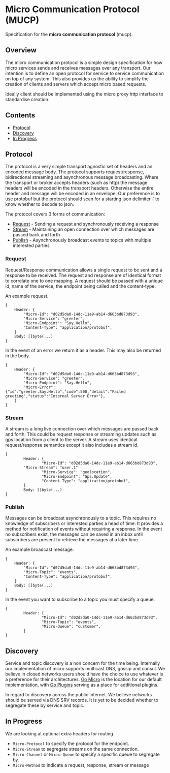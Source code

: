 # Micro Communication Protocol (MUCP)

Specification for the **micro communication protocol** (mucp). 

## Overview

The micro communication protocol is a simple design specification for how micro services sends and receives messages over any transport. 
Our intention is to define an open protocol for service to service communication on top of any system. This also provides us the ability 
to simplify the creation of clients and servers which accept micro based requests. 

Ideally client should be implemented using the micro proxy http interface to standardise creation.

## Contents

- [Protocol](#protocol)
- [Discovery](#discovery)
- [In Progress](#in-progress)

## Protocol

The protocol is a very simple transport agnostic set of headers and an encoded message body. The protocol supports request/response, 
bidirectional streaming and asynchronous message broadcasting. Where the transport or broker accepts headers (such as http) the message headers 
will be encoded in the transport headers. Otherwise the entire header and message will be encoded in an envelope. Our preference is to use protobuf 
but the protocol should scan for a starting json delimiter `{` to know whether to decode to json.

The protocol covers 3 forms of communication: 

- [Request](#request) - Sending a request and synchronously receiving a response
- [Stream](#stream) - Maintaining an open connection over which messages are passed back and forth
- [Publish](#publish) - Asynchronously broadcast events to topics with multiple interested parties

### Request

Request/Response communication allows a single request to be sent and a response to be received. The request and response 
are of identical format to correlate one to one mapping. A request should be passed with a unique id, name of the service, 
the endpoint being called and the content-type. 

An example request.

```
{
	Header: {
		"Micro-Id": "d02d5da0-14dc-11e9-ab14-d663bd873d93",
		"Micro-Service": "greeter",
		"Micro-Endpoint": "Say.Hello",
		"Content-Type": "application/protobuf",
	}
	Body: []byte(...)
}
```

In the event of an error we return it as a header. This may also be returned in the body.

```
{
	Header: {
		"Micro-Id": "d02d5da0-14dc-11e9-ab14-d663bd873d93",
		"Micro-Service": "greeter",
		"Micro-Endpoint": "Say.Hello",
		"Micro-Error": {"id":"greeter.Say.Hello","code":500,"detail":"Failed greeting","status":"Internal Server Error"},
	}
}
```

### Stream

A stream is a long live connection over which messages are passed back and forth. This could be request response or streaming updates 
such as gps location from a client to the server. A stream uses identical request/response semantics except it also includes a 
stream id.

```
{
        Header: {
                "Micro-Id": "d02d5da0-14dc-11e9-ab14-d663bd873d93",
		"Micro-Stream": "user.1"
                "Micro-Service": "geolocation",
                "Micro-Endpoint": "Gps.Update",
                "Content-Type": "application/protobuf",
        }
        Body: []byte(...)
}
```

### Publish

Messages can be broadcast asynchronously to a topic. This requires no knowledge of subscribers or interested parties a head of time. 
It provides a method for notification of events without requiring a response. In the event no subscribers exist, the messages 
can be saved in an inbox until subscribers are present to retrieve the messages at a later time.

An example broadcast message.

```
{
	Header: {
		"Micro-Id": "d02d5da0-14dc-11e9-ab14-d663bd873d93",
		"Micro-Topic": "events",
		"Content-Type": "application/protobuf",
	}
	Body: []byte(...)
}
```

In the event you want to subscribe to a topic you must specify a queue.

```
{
        Header: {
                "Micro-Id": "d02d5da0-14dc-11e9-ab14-d663bd873d93",
                "Micro-Topic": "events",
                "Micro-Queue": "customer",
        }
}
```

## Discovery

Service and topic discovery is a non concern for the time being. Internally our implementation of micro supports multicast DNS, gossip and consul. We believe 
in closed networks users should have the choice to use whatever is a preference for their architectures. [Go Micro](https://github.com/micro/go-micro) is 
the location for our default implementation, with [Go Plugins](https://github.com/micro/go-plugins) serving as a place for additional plugins.

In regard to discovery across the public internet. We believe networks should be served via DNS SRV records. It is yet to be decided whether to segregate 
these by service and topic.

## In Progress

We are looking at optional extra headers for routing

- `Micro-Protocol` to specify the protocol for the endpoint. 
- `Micro-Stream` to segregate streams on the same connection.
- `Micro-Channel` or `Micro-Queue` to specify a specific queue to segregate by.
- `Micro-Method` to indicate a request, response, stream or message
